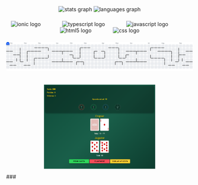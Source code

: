 <div align="center">
  <img src="https://github-readme-stats.vercel.app/api?username=BryanJChuquimarca&hide_title=false&hide_rank=false&show_icons=true&include_all_commits=true&count_private=true&disable_animations=false&theme=dracula&locale=en&hide_border=false&order=1" height="150" alt="stats graph"  />
  <img src="https://github-readme-stats.vercel.app/api/top-langs?username=BryanJChuquimarca&locale=en&hide_title=false&layout=compact&card_width=320&langs_count=5&theme=dracula&hide_border=false&order=2" height="150" alt="languages graph"  />
</div>

###

<div align="center">
  <img src="https://cdn.jsdelivr.net/gh/devicons/devicon/icons/ionic/ionic-original.svg" height="40" alt="ionic logo"  />
  <img width="50" />
  <img src="https://cdn.jsdelivr.net/gh/devicons/devicon/icons/typescript/typescript-original.svg" height="40" alt="typescript logo"  />
  <img width="50" />
  <img src="https://cdn.jsdelivr.net/gh/devicons/devicon/icons/javascript/javascript-original.svg" height="40" alt="javascript logo"  />
  <img width="50" />
  <img src="https://cdn.jsdelivr.net/gh/devicons/devicon/icons/html5/html5-original.svg" height="40" alt="html5 logo"  />
  <img width="50" />
  <img src="https://cdn.jsdelivr.net/gh/devicons/devicon/icons/css3/css3-original.svg" height="40" alt="css logo"  />
</div>

###

<picture>
  <source media="(prefers-color-scheme: dark)" srcset="https://raw.githubusercontent.com/BryanJChuquimarca/BryanJChuquimarca/output/pacman-contribution-graph-dark.svg">
  <source media="(prefers-color-scheme: light)" srcset="https://raw.githubusercontent.com/BryanJChuquimarca/BryanJChuquimarca/output/pacman-contribution-graph.svg">
  <img alt="pacman contribution graph" src="https://raw.githubusercontent.com/BryanJChuquimarca/BryanJChuquimarca/output/pacman-contribution-graph.svg">
</picture>

###

<div align="center">
  <a href="./assets/projects/BlackJack.png" target="_blank">
    <img src="./assets/projects/BlackJack.png" alt="Black Jack con api" style="margin:10px; width:300px;" />
  </a>
</div>
###
